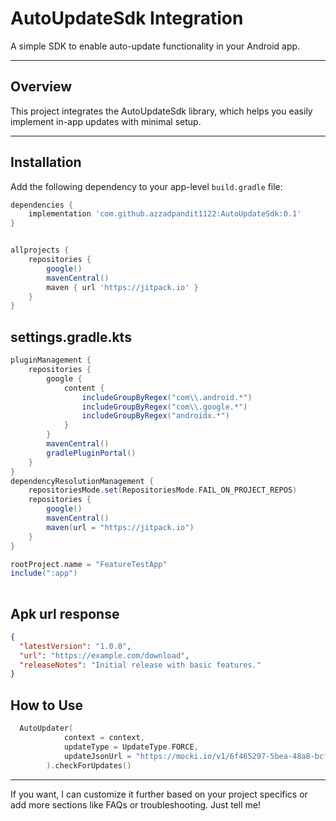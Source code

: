 # AutoUpdateSdk Integration

A simple SDK to enable auto-update functionality in your Android app.

---

## Overview

This project integrates the AutoUpdateSdk library, which helps you easily implement in-app updates with minimal setup.

---

## Installation

Add the following dependency to your app-level `build.gradle` file:

```gradle
dependencies {
    implementation 'com.github.azzadpandit1122:AutoUpdateSdk:0.1'
}


allprojects {
    repositories {
        google()
        mavenCentral()
        maven { url 'https://jitpack.io' }
    }
}

```
## settings.gradle.kts
```gradle
pluginManagement {
    repositories {
        google {
            content {
                includeGroupByRegex("com\\.android.*")
                includeGroupByRegex("com\\.google.*")
                includeGroupByRegex("androidx.*")
            }
        }
        mavenCentral()
        gradlePluginPortal()
    }
}
dependencyResolutionManagement {
    repositoriesMode.set(RepositoriesMode.FAIL_ON_PROJECT_REPOS)
    repositories {
        google()
        mavenCentral()
        maven(url = "https://jitpack.io")
    }
}

rootProject.name = "FeatureTestApp"
include(":app")
 
```
## Apk url response 
```json
{
  "latestVersion": "1.0.0",
  "url": "https://example.com/download",
  "releaseNotes": "Initial release with basic features."
}

```
## How to Use
```kotlin
  AutoUpdater(
            context = context,
            updateType = UpdateType.FORCE,
            updateJsonUrl = "https://mocki.io/v1/6f465297-5bea-48a8-bcf7-3f1ab449a7fb"
        ).checkForUpdates()
```

---

If you want, I can customize it further based on your project specifics or add more sections like FAQs or troubleshooting. Just tell me!

